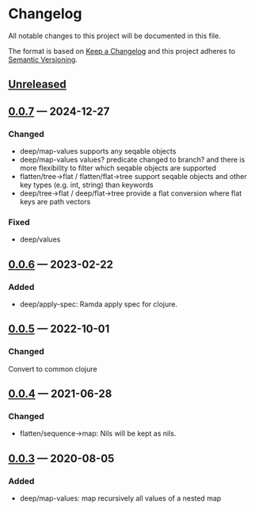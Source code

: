 # Changelog

All notable changes to this project will be documented in this file.

The format is based on [Keep a Changelog](http://keepachangelog.com)
and this project adheres to [Semantic Versioning](http://semver.org/spec/v2.0.0.html).


## [Unreleased]

## [0.0.7] — 2024-12-27
### Changed
- deep/map-values supports any seqable objects
- deep/map-values values? predicate changed to branch? and there is more flexibility 
  to filter which seqable objects are supported
- flatten/tree->flat / flatten/flat->tree support seqable objects and other key types (e.g. int, string) than keywords
- deep/tree->flat / deep/flat->tree provide a flat conversion where flat keys are path vectors
### Fixed
- deep/values

## [0.0.6] — 2023-02-22
### Added
- deep/apply-spec: Ramda apply spec for clojure.

## [0.0.5] — 2022-10-01
### Changed
Convert to common clojure

## [0.0.4] — 2021-06-28
### Changed
- flatten/sequence->map: Nils will be kept as nils.

## [0.0.3] — 2020-08-05
### Added
- deep/map-values: map recursively all values of a nested map

[0.0.3]: https://github.com/hkorpi/flathead/compare/0.0.0...0.0.3
[0.0.4]: https://github.com/hkorpi/flathead/compare/0.0.3...0.0.4
[0.0.5]: https://github.com/hkorpi/flathead/compare/0.0.4...0.0.5
[0.0.6]: https://github.com/hkorpi/flathead/compare/0.0.5...0.0.6
[0.0.7]: https://github.com/hkorpi/flathead/compare/0.0.6...0.0.7
[Unreleased]: https://github.com/hkorpi/flathead/compare/0.0.7...HEAD
